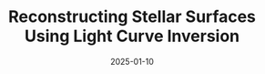 ---
title: 'Reconstructing Stellar Surfaces Using Light Curve Inversion'
collection: publications
category: conferences
# permalink: /publication/tau-ceti
# permalink: 'https://iopscience.iop.org/article/10.3847/1538-3881/ace906/pdf'
# excerpt: 'This paper is about the number 1. The number 2 is left for future work.'
date: 2025-01-10
venue: 'American Astronomical Society, Meeting #245'
paperurl: 'https://ui.adsabs.harvard.edu/abs/2025AAS...24540317K/exportcitation'
# bibtexurl: 'http://academicpages.github.io/files/bibtex1.bib'
citation: 'Korolik, M., & Roettenbacher, R. 2025, in American Astronomical Society Meeting Abstracts, Vol. 245, American Astronomical Society Meeting Abstracts #245, 403.17'
---